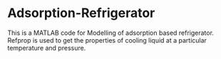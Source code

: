 # Adsorption-Refrigerator
This is a MATLAB code for Modelling of adsorption based refrigerator.
Refprop is used to get the properties of cooling liquid at a particular temperature and pressure.
